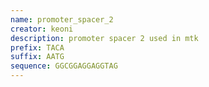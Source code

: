 ```yaml
---
name: promoter_spacer_2
creator: keoni
description: promoter spacer 2 used in mtk
prefix: TACA
suffix: AATG
sequence: GGCGGAGGAGGTAG
---
```


